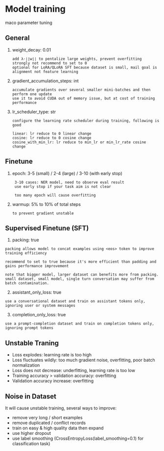 # Model training
maco parameter tuning
## General
1. weight_decay: 0.01  
    ```
    add λ⋅∣∣w∣∣ to pentalize large weights, prevent overfitting  
    strongly not recommend to set to 0
    optional for LoRA/QLoRA SFT because dataset is small, mail goal is alignment not feature learning
    ```
2. gradient_accumulation_steps: int
   ```
   accumulate gradients over several smaller mini-batches and then perform one update
   use it to avoid CUDA out of memory issue, but at cost of training performance
   ```
3. lr_scheduler_type: str
    ```
    configure the learning rate scheduler during training, following is good

    linear: lr reduce to 0 linear change
    cosine: lr reduce to 0 cosine change
    cosine_with_min_lr: lr reduce to min_lr or min_lr_rate cosine change
    ```

## Finetune
1. epoch: 3-5 (small) / 2-4 (large) / 3-10 (with early stop) 
   ``` 
    3-10 cases: NER model, need to observe eval result  
    use early stop if your task aim is not clear

    too many epoch will cause overfitting
    ```
2. warmup: 5% to 10% of total steps  
    ```
    to prevent gradient unstable
    ```

## Supervised Finetune (SFT)
1. packing: true
```
packing allows model to concat examples using <eos> token to improve training efficiency

recommend to set to true because it's more efficient than padding and gains performance improvement

note that bigger model, larger dataset can benefits more from packing. 
small dataset, small model, single turn conversation may suffer from batch contamination.
```

2. assistant_only_loss: true
```
use a conversational dataset and train on assistant tokens only, ignoring user or system messages
```

3. completion_only_loss: true
```
use a prompt-completion dataset and train on completion tokens only, ignoring prompt tokens
```

## Unstable Traning
- Loss explodes: learning rate is too high
- Loss fluctuates wildly: too much gradient noise, overfitting, poor batch normalization
- Loss does not decrease: underfitting, learning rate is too low
- Training accuracy > validation accuracy: overfitting
- Validation accuracy increase: overfitting

## Noise in Dataset
It will cause unstable training, several ways to improve:
- remove very long / short examples
- remove duplicated / conflict records
- train on easy & high quality data then expand
- use higher dropout
- use label smoothing (CrossEntropyLoss(label_smoothing=0.1) for classification task)
